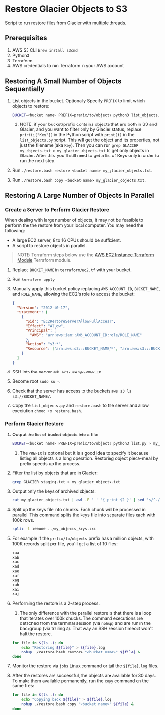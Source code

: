 # Restore Glacier Objects to S3

Script to run restore files from Glacier with multiple threads.

## Prerequisites

1. AWS S3 CLI `brew install s3cmd`
1. Python3
1. Terraform
1. AWS credentials to run Terraform in your AWS account

## Restoring A Small Number of Objects Sequentially

1. List objects in the bucket. Optionally Specify `PREFIX` to limit which objects to restore:

   ```bash
   BUCKET=<bucket name> PREFIX=prefix/to/objects python3 list_objects.py > my_objects.txt
   ```

   1. NOTE: if your bucket/prefix contains objects that are both in S3 and Glacier, and you want to filter only by Glacier status, replace `print(i["Key"])` in the Python script with `print(i)` in the `list_objects.py` script. This will get the object and its properties, not just the filename (aka `Key`). Then you can run `grep GLACIER my_objects.txt > my_glacier_objects.txt` to get only objects in Glacier. After this, you'll still need to get a list of Keys only in order to run the next step.

1. Run `./restore.bash restore <bucket name> my_glacier_objects.txt`.
1. Run `./restore.bash copy <bucket-name> my_glacier_objects.txt`.

## Restoring A Large Number of Objects In Parallel

### Create a Server to Perform Glacier Restore

When dealing with large number of objects, it may not be feasible to perform the the restore from your local computer. You may need the following:

- A large EC2 server, 8 to 16 CPUs should be sufficient.
- A script to restore objects in parallel.

> NOTE: Terraform steps below use the [AWS EC2 Instance Terraform Module][] Terraform module.

1. Replace `BUCKET_NAME` in `terraform/ec2.tf` with your bucket.
1. Run `terraform apply`.
1. Manually apply this bucket policy replacing `AWS_ACCOUNT_ID`, `BUCKET_NAME`, and `ROLE_NAME`, allowing the EC2's role to access the bucket:

   ```json
   {
     "Version": "2012-10-17",
     "Statement": [
       {
         "Sid": "EC2RestoreServerAllowFullAccess",
         "Effect": "Allow",
         "Principal": {
           "AWS": "arn:aws:iam::AWS_ACCOUNT_ID:role/ROLE_NAME"
         },
         "Action": "s3:*",
         "Resource": ["arn:aws:s3:::BUCKET_NAME/*", "arn:aws:s3:::BUCKET_NAME"]
       }
     ]
   }
   ```

1. SSH into the server `ssh ec2-user@SERVER_ID`.
1. Become root `sudo su -`.
1. Check that the server has access to the buckets `aws s3 ls s3://BUCKET_NAME/`.
1. Copy the `list_objects.py` and `restore.bash` to the server and allow execiution `chmod +x restore.bash`.

### Perform Glacier Restore

1. Output the list of bucket objects into a file:

   ```bash
   BUCKET=<bucket name> PREFIX=prefix/to/objects python3 list.py > my_objects.txt
   ```

   1. The `PREFIX` is optional but it is a good idea to specify it because listing all objects is a long operation. Restoring object piece-meal by prefix speeds up the process.

1. Filter the list by objects that are in Glacier:

   ```bash
   grep GLACIER staging.txt > my_glacier_objects.txt
   ```

1. Output only the keys of archived objects:

   ```bash
   cat my_glacier_objects.txt | awk -F ' ' '{ print $2 }' | sed 's/^.//' | sed 's/..$//' > my_objects_keys.txt
   ```

1. Split up the keys file into chunks. Each chunk will be processed in parallel. This command splits the keys file into separate files each with 100k rows.

   ```bash
   split -l 100000 ../my_objects_keys.txt
   ```

1. For example if the `prefix/to/objects` prefix has a million objects, with 100K records split per file, you'll get a list of 10 files:

   ```txt
   xaa
   xab
   xac
   xad
   xae
   xaf
   xag
   xah
   xai
   xaj
   ```

1. Performing the restore is a 2-step process.

   1. The only difference with the parallel restore is that there is a loop that iterates over 100k chucks. The command executions are detached from the terminal session (via `nohup`) and are run in the backgroup (via trailing `&`). That way an SSH session timeout won't halt the restore.

   ```bash
   for file in $(ls .); do
       echo "Restoring ${file}" > ${file}.log
       nohup ./restore.bash restore "<bucket name>" ${file} &
   done
   ```

1. Monitor the restore via `jobs` Linux command or tail the `${file}.log` files.
1. After the restores are successful, the objects are available for 30 days. To make them available permanently, run the `copy` command on the same files:

   ```bash
   for file in $(ls .); do
       echo "Copying back ${file}" > ${file}.log
       nohup ./restore.bash copy "<bucket name>" ${file} &
   done
   ```

[aws ec2 instance terraform module]: https://github.com/yegorski/terraform-aws-ec2
